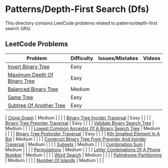 # Patterns/Depth-First Search (Dfs)

This directory contains LeetCode problems related to patterns/depth-first search (dfs).

## LeetCode Problems

| Problem | Difficulty | Issues/Mistakes | Videos |
|---------|------------|-----------------|--------|
| [Invert Binary Tree](https://leetcode.com/problems/invert-binary-tree/description/) | Easy | | |
| [Maximum Depth Of Binary Tree](https://leetcode.com/problems/maximum-depth-of-binary-tree/description/) | Easy | | |
| [Balanced Binary Tree](https://leetcode.com/problems/balanced-binary-tree/description/) | Medium | | |
| [Same Tree](https://leetcode.com/problems/same-tree/) | Easy | | |
| [Subtree Of Another Tree](http://leetcode.com/problems/subtree-of-another-tree/description/) | Easy | | |

| [Clone Graph](https://leetcode.com/problems/clone-graph/description/) | Medium | | |
| [Binary Tree Inorder Traversal](https://leetcode.com/problems/binary-tree-inorder-traversal/description/) | Easy | | |
| [Binary Tree Preorder Traversal](https://leetcode.com/problems/binary-tree-preorder-traversal/description/) | Easy | | |
| [Validate Binary Search Tree](https://leetcode.com/problems/validate-binary-search-tree/) | Medium | | |
| [Lowest Common Ancestor Of A Binary Search Tree](https://leetcode.com/problems/lowest-common-ancestor-of-a-binary-search-tree/description/) | Medium | | |
| [Binary Tree Postorder Traversal](https://leetcode.com/problems/binary-tree-postorder-traversal/description/) | Easy | | |
| [Kth Smallest Element In A Bst](https://leetcode.com/problems/kth-smallest-element-in-a-bst/description/) | Medium | | |
| [Construct Binary Tree From Preorder And Inorder Traversal](https://leetcode.com/problems/construct-binary-tree-from-preorder-and-inorder-traversal/description/) | Medium | | |
| [Subsets](https://leetcode.com/problems/subsets/) | Medium | | |
| [Combination Sum](https://leetcode.com/problems/combination-sum/) | Medium | | |
| [Permutations](https://leetcode.com/problems/permutations/description/) | Medium | | |
| [Letter Combinations Of A Phone Number](https://leetcode.com/problems/letter-combinations-of-a-phone-number/description/) | Medium | | |
| [Word Search](https://leetcode.com/problems/word-search/) | Medium | | |
| [Palindrome Partitioning](https://leetcode.com/problems/palindrome-partitioning/description/) | Medium | | |
| [Number Of Islands](https://leetcode.com/problems/number-of-islands/description/) | Medium | | |
